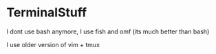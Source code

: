# TerminalStuff
I dont use bash anymore, I use fish and omf (its much better than bash)

I use older version of vim + tmux 
